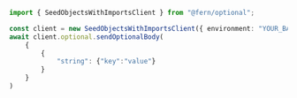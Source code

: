 ```typescript
import { SeedObjectsWithImportsClient } from "@fern/optional";

const client = new SeedObjectsWithImportsClient({ environment: "YOUR_BASE_URL" });        
await client.optional.sendOptionalBody(
	{
		{
			"string": {"key":"value"}
		}
	}
)
 
```                        


